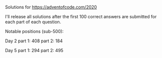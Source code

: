 Solutions for https://adventofcode.com/2020

I'll release all solutions after the first 100 correct answers are submitted for each part of each question.

Notable positions (sub-500):

Day 2
    part 1: 408
    part 2: 184

Day 5
    part 1: 294
    part 2: 495
